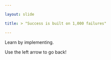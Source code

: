 ```yaml
---

layout: slide

title: > "Success is built on 1,000 failures"

---
```


Learn by implementing. 

Use the left arrow to go back!
